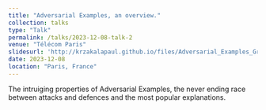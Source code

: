 ```yaml
---
title: "Adversarial Examples, an overview."
collection: talks
type: "Talk"
permalink: /talks/2023-12-08-talk-2
venue: "Télécom Paris"
slidesurl: 'http://krzakalapaul.github.io/files/Adversarial_Examples_Group_Meeting.pdf'
date: 2023-12-08
location: "Paris, France"
---
```


The intruiging properties of Adversarial Examples, the never ending race between attacks and defences and the most popular explanations.



